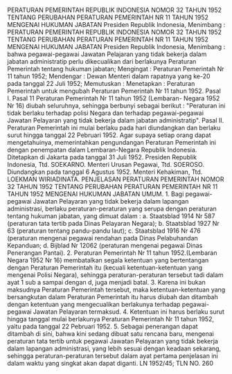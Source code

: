  PERATURAN PEMERINTAH REPUBLIK INDONESIA NOMOR 32 TAHUN 1952 TENTANG PERUBAHAN PERATURAN PEMERINTAH NR 11 TAHUN 1952 MENGENAI HUKUMAN JABATAN Presiden Republik lndonesia, Menimbang : PERATURAN PEMERINTAH REPUBLIK INDONESIA NOMOR 32 TAHUN 1952 TENTANG PERUBAHAN PERATURAN PEMERINTAH NR 11 TAHUN 1952 MENGENAI HUKUMAN JABATAN Presiden Republik lndonesia, Menimbang : bahwa pegawai-pegawai Jawatan Pelajaran yang tidak bekerja dalam jabatan administratip perlu dikecualikan dari berlakunya Peraturan Pemerintah tentang hukuman jabatan;
Mengingat :
 Peraturan Pemerintah Nr 11 tahun 1952; Mendengar : Dewan Menteri dalam rapatnya yang ke-20 pada tanggal 22 Juli 1952; Memutuskan : Menetapkan : Peraturan Pemerintah untuk mengubah Peraturan Pemerintah Nr 11 tahun 1952. Pasal I. Pasal 11 Peraturan Pemerintah Nr 11 tahun 1952 (Lembaran- Negara 1952 Nr 16) diubah seluruhnya, sehingga berbunyi sebagai berikut : "Peraturan ini tidak berlaku terhadap polisi Negara dan terhadap pegawai-pegawai Jawatan Pelayaran yang tidak bekerja dalam jabatan administratip". Pasal II. Peraturan Pemerintah ini mulai berlaku pada hari diundangkan dan berlaku surut hingga tanggal 22 Pebruari 1952. Agar supaya setiap orang dapat mengetahuinya, memerintahkan pengundangan Peraturan Pemerintah ini dengan penempatan dalam Lembaran-Negara Republik Indonesia. Ditetapkan di Jakarta pada tanggal 31 Juli 1952. Presiden Republik Indonesia, Ttd. SOEKARNO. Menteri Urusan Pegawai, Ttd. SOEROSO. Diundangkan pada tanggal 6 Agustus 1952. Menteri Kehakiman, Ttd. LOEKMAN WIRIADINATA. PENJELASAN PERATURAN PEMERINTAH NOMOR 32 TAHUN 1952 TENTANG PERUBAHAN PERATURAN PEMERINTAH NR 11 TAHUN 1952 MENGENAI HUKUMAN JABATAN UMUM. 1. Bagi pegawai-pegawai Jawatan Pelayaran yang tidak bekerja dalam lapangan administrasi, berlaku peraturan-peraturan yang serupa dengan peraturan tentang hukuman jabatan, yang dimuat dalam :
a. Staatsblad 1914 Nr 587 (peraturan tata tertib pada Dinas Pelayaran Negara);
b. Staatsblad 1927 Nr 63 (peraturan tentang pandu-pandu laut);
c. Staatsblad 1916 Nr 476 (peraturan mengenai pegawai rendahan pada Dinas Pelabuhandan Kepanduan;
d. Bijblad Nr 12062 (peraturan mengenai pegawai Dinas Penerangan Pantai). 2. Peraturan Pemerintah Nr 11 tahun 1952.(Lembaran Negara 1952 Nr 16) membatalkan segala ketentuan yang bertentangan dengan Peraturan Pemerintah itu (kecuali ketentuan-ketentuan yang mengenai Polisi Negara), sehingga peraturan-peraturan tersebut tadi dalam ayat 1 sub a sampai dengan d, juga menjadi batal. 3. Karena ini bukan maksudnya Peraturan Pemerintah tersebut, maka ketentuan-ketentuan yang bersangkutan dalam Peraturan Pemerintah itu harus diubah dan ditambah dengan ketentuan yang mengecualikan berlakunya terhadap pegawai-pegawai Jawatan Pelayaran termaksud. 4. Ketentuan ini harus berlaku surut hingga tanggal mulai berlakunya Peraturan Pemerintah Nr 11 tahun 1952, yaitu pada tanggal 22 Pebruari 1952. 5. Sebagai penerangan dapat ditambah di sini, bahwa kini sedang dibuat satu rencana baru, mengenai peraturan tata tertib untuk pegawai Jawatan Pelayaran yang tidak bekerja dalam lapangan administrasi, yang lebih sesuai dengan keadaan sekarang, sehingga peraturan-peraturan tersebut dalam ayat pertama penjelasan ini dalam waktu yang singkat akan dapat diganti. LN 1952/45; TLN NO. 260
